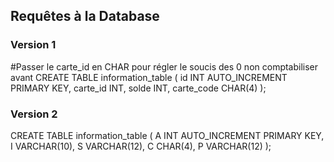 ## Requêtes à la Database 
### Version 1
#Passer le carte_id en CHAR pour régler le soucis des 0 non comptabiliser avant
CREATE TABLE information_table (
    id INT AUTO_INCREMENT PRIMARY KEY,
    carte_id INT, 
    solde INT,
    carte_code CHAR(4)
);

### Version 2
CREATE TABLE information_table (
    A INT AUTO_INCREMENT PRIMARY KEY,
    I VARCHAR(10), 
    S VARCHAR(12),
    C CHAR(4),
    P VARCHAR(12)
);
